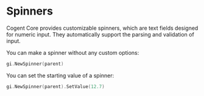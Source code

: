 # Spinners

Cogent Core provides customizable spinners, which are text fields designed for numeric input. They automatically support the parsing and validation of input.

You can make a spinner without any custom options:

```Go
gi.NewSpinner(parent)
```

You can set the starting value of a spinner:

```Go
gi.NewSpinner(parent).SetValue(12.7)
```
